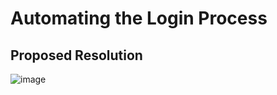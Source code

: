 # Automating the Login Process

## Proposed Resolution

![image](https://github.com/user-attachments/assets/cfdc87f0-8fa2-4f08-88f0-76547437b415)
